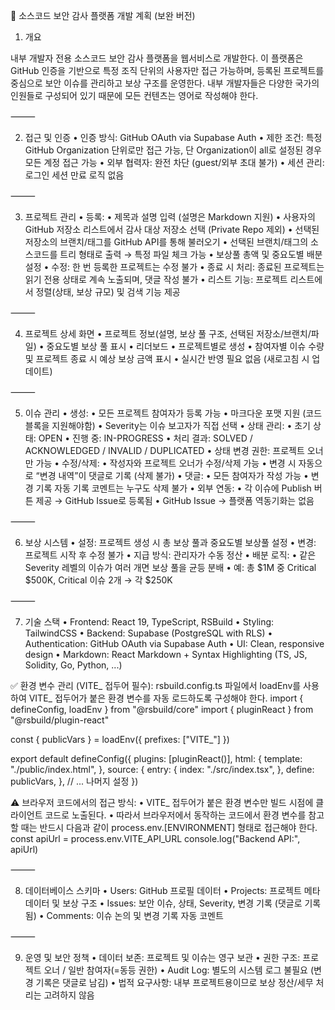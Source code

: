 📑 소스코드 보안 감사 플랫폼 개발 계획 (보완 버전)

1. 개요

내부 개발자 전용 소스코드 보안 감사 플랫폼을 웹서비스로 개발한다. 이 플랫폼은 GitHub 인증을 기반으로 특정 조직 단위의 사용자만 접근 가능하며, 등록된 프로젝트를 중심으로 보안 이슈를 관리하고 보상 구조를 운영한다. 내부 개발자들은 다양한 국가의 인원들로 구성되어 있기 때문에 모든 컨텐츠는 영어로 작성해야 한다.

⸻

2. 접근 및 인증
	•	인증 방식: GitHub OAuth via Supabase Auth
	•	제한 조건: 특정 GitHub Organization 단위로만 접근 가능, 단 Organization이 all로 설정된 경우 모든 계정 접근 가능
	•	외부 협력자: 완전 차단 (guest/외부 초대 불가)
	•	세션 관리: 로그인 세션 만료 로직 없음

⸻

3. 프로젝트 관리
	•	등록:
	•	제목과 설명 입력 (설명은 Markdown 지원)
	•	사용자의 GitHub 저장소 리스트에서 감사 대상 저장소 선택 (Private Repo 제외)
	•	선택된 저장소의 브랜치/태그를 GitHub API를 통해 불러오기
	•	선택된 브랜치/태그의 소스코드를 트리 형태로 출력 → 특정 파일 체크 가능
	•	보상풀 총액 및 중요도별 배분 설정
	•	수정: 한 번 등록한 프로젝트는 수정 불가
	•	종료 시 처리: 종료된 프로젝트는 읽기 전용 상태로 계속 노출되며, 댓글 작성 불가
	•	리스트 기능: 프로젝트 리스트에서 정렬(상태, 보상 규모) 및 검색 기능 제공

⸻

4. 프로젝트 상세 화면
	•	프로젝트 정보(설명, 보상 풀 구조, 선택된 저장소/브랜치/파일)
	•	중요도별 보상 풀 표시
	•	리더보드
	•	프로젝트별로 생성
	•	참여자별 이슈 수량 및 프로젝트 종료 시 예상 보상 금액 표시
	•	실시간 반영 필요 없음 (새로고침 시 업데이트)

⸻

5. 이슈 관리
	•	생성:
	•	모든 프로젝트 참여자가 등록 가능
	•	마크다운 포맷 지원 (코드 블록을 지원해야함)
	•	Severity는 이슈 보고자가 직접 선택
	•	상태 관리:
	•	초기 상태: OPEN
	•	진행 중: IN-PROGRESS
	•	처리 결과: SOLVED / ACKNOWLEDGED / INVALID / DUPLICATED
	•	상태 변경 권한: 프로젝트 오너만 가능
	•	수정/삭제:
	•	작성자와 프로젝트 오너가 수정/삭제 가능
	•	변경 시 자동으로 “변경 내역”이 댓글로 기록 (삭제 불가)
	•	댓글:
	•	모든 참여자가 작성 가능
	•	변경 기록 자동 기록 코멘트는 누구도 삭제 불가
	•	외부 연동:
	•	각 이슈에 Publish 버튼 제공 → GitHub Issue로 등록됨
	•	GitHub Issue → 플랫폼 역동기화는 없음

⸻

6. 보상 시스템
	•	설정: 프로젝트 생성 시 총 보상 풀과 중요도별 보상풀 설정
	•	변경: 프로젝트 시작 후 수정 불가
	•	지급 방식: 관리자가 수동 정산
	•	배분 로직:
	•	같은 Severity 레벨의 이슈가 여러 개면 보상 풀을 균등 분배
	•	예: 총 $1M 중 Critical $500K, Critical 이슈 2개 → 각 $250K

⸻

7. 기술 스택
	•	Frontend: React 19, TypeScript, RSBuild
	•	Styling: TailwindCSS
	•	Backend: Supabase (PostgreSQL with RLS)
	•	Authentication: GitHub OAuth via Supabase Auth
	•	UI: Clean, responsive design
	•	Markdown: React Markdown + Syntax Highlighting (TS, JS, Solidity, Go, Python, ...)

✅ 환경 변수 관리 (VITE_ 접두어 필수):
rsbuild.config.ts 파일에서 loadEnv를 사용하여 VITE_ 접두어가 붙은 환경 변수를 자동 로드하도록 구성해야 한다.
<example>
import { defineConfig, loadEnv } from "@rsbuild/core"
import { pluginReact } from "@rsbuild/plugin-react"

const { publicVars } = loadEnv({ prefixes: ["VITE_"] })

export default defineConfig({
  plugins: [pluginReact()],
  html: {
    template: "./public/index.html",
  },
  source: {
    entry: {
      index: "./src/index.tsx",
    },
    define: publicVars,
  },
  // ... 나머지 설정
})
</example>

⚠️ 브라우저 코드에서의 접근 방식:
	•	VITE_ 접두어가 붙은 환경 변수만 빌드 시점에 클라이언트 코드로 노출된다.
	•	따라서 브라우저에서 동작하는 코드에서 환경 변수를 참고할 때는 반드시 다음과 같이 process.env.[ENVIRONMENT] 형태로 접근해야 한다.
<example>
const apiUrl = process.env.VITE_API_URL
console.log("Backend API:", apiUrl)
</example>

⸻

8. 데이터베이스 스키마
	•	Users: GitHub 프로필 데이터
	•	Projects: 프로젝트 메타데이터 및 보상 구조
	•	Issues: 보안 이슈, 상태, Severity, 변경 기록 (댓글로 기록됨)
	•	Comments: 이슈 논의 및 변경 기록 자동 코멘트

⸻

9. 운영 및 보안 정책
	•	데이터 보존: 프로젝트 및 이슈는 영구 보관
	•	권한 구조: 프로젝트 오너 / 일반 참여자(=동등 권한)
	•	Audit Log: 별도의 시스템 로그 불필요 (변경 기록은 댓글로 남김)
	•	법적 요구사항: 내부 프로젝트용이므로 보상 정산/세무 처리는 고려하지 않음